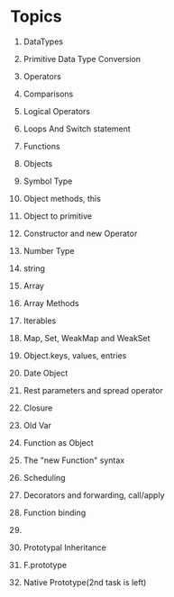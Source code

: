 # Topics

1. DataTypes

2. Primitive Data Type Conversion

3. Operators

4. Comparisons

5. Logical Operators

6. Loops And Switch statement

7. Functions

8. Objects

9. Symbol Type

10. Object methods, this

11. Object to primitive

12. Constructor and new Operator

13. Number Type

14. string

15. Array

16. Array Methods

17. Iterables

18. Map, Set, WeakMap and WeakSet

19. Object.keys, values, entries

20. Date Object

21. Rest parameters and spread operator

22. Closure

23. Old Var

24. Function as Object

25. The "new Function" syntax

26. Scheduling

27. Decorators and forwarding, call/apply

28. Function binding

29. 

30. Prototypal Inheritance

31. F.prototype

32. Native Prototype(2nd task is left)

